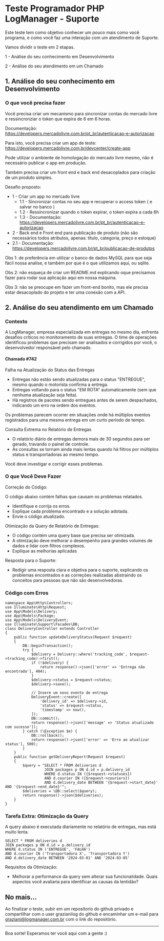 # Teste Programador PHP LogManager - Suporte

Este teste tem como objetivo conhecer um pouco mais como você programa, e como você faz uma interação com um atendimento de Suporte.

Vamos dividir o teste em 2 etapas.

1 - Análise do seu conhecimento em Desenvolvimento

2 - Análise do seu atendimento em um Chamado



## 1. Análise do seu conhecimento em Desenvolvimento


### O que você precisa fazer

Você precisa criar um mecanismo para sincronizar contas do mercado livre e ressincronziar o token que expira de 6 em 6 horas.

Documentação: https://developers.mercadolivre.com.br/pt_br/autenticacao-e-autorizacao

Para isto, você precisa criar um app de teste: https://developers.mercadolivre.com.br/devcenter/create-app

Pode utilizar o ambiente de homologação do mercado livre mesmo, não é necessário publicar o app em produção.

Também precisa criar um front end e back end desacoplados para criação de um produto simples.

Desafio proposto:
- 1 - Criar um app no mercado livre
    - 1.1 - Sincronizar contas no seu app e recuperar o access token ( e salvar no banco )
    - 1.2 - Ressincronizar quando o token expirar, o token expira a cada 6h
    - 1.3 - Documentação: https://developers.mercadolivre.com.br/pt_br/autenticacao-e-autorizacao
- 2 - Back end e Front end para publicação de produto (não são necessários todos atributos, apenas: titulo, categoria, preço e estoque)
 - 2.1 - Documentação: https://developers.mercadolivre.com.br/pt_br/publicacao-de-produtos
  

Obs 1: de preferência em utilizar o banco de dados MySQL para que seja fácil nossa analise, e também por que é o que utilizamos aqui, ou sqlite.

Obs 2: não esqueça de criar um README.md explicando oque precisamos fazer para rodar sua aplicação aqui em nossa máquina.

Obs 3: não se preocupe em fazer um front-end bonito, mas ele precisa estar desacoplado do projeto e ter uma conexão com a API.


## 2. Análise do seu atendimento em um Chamado

### Contexto

A LogManager, empresa especializada em entregas no mesmo dia, enfrenta desafios críticos no monitoramento de suas entregas. O time de operações identificou problemas que precisam ser analisados e corrigidos por você, o desenvolvedor responsável pelo chamado.

#### Chamado #742

Falha na Atualização do Status das Entregas

- Entregas não estão sendo atualizadas para o status "ENTREGUE", mesmo quando o motorista confirma a entrega.
- Entregas voltando para o status "EM ROTA" automaticamente (sem que nenhuma atualização seja feita).
- Há registros de pacotes sendo entregues antes de serem despachados, indicando um erro na ordem dos eventos.

Os problemas parecem ocorrer em situações onde há múltiplos eventos registrados para uma mesma entrega em um curto período de tempo.

Consulta Extrema no Relatório de Entregas

- O relatório diário de entregas demora mais de 30 segundos para ser gerado, travando o painel de controle.
- As consultas se tornam ainda mais lentas quando há filtros por múltiplos status e transportadoras ao mesmo tempo.

Você deve investigar e corrigir esses problemas.

### O que Você Deve Fazer

Correção do Código:

O código abaixo contém falhas que causam os problemas relatados.

- Identifique e corrija os erros.
- Explique cada problema encontrado e a solução adotada.
- Envie o código atualizado.


Otimização da Query de Relatório de Entregas:

- O código contém uma query base que precisa ser otimizada.
- A otimização deve melhorar o desempenho para grandes volumes de dados e lidar com filtros complexos.
- Explique as melhorias aplicadas

Resposta para o Suporte:

- Redigir uma resposta clara e objetiva para o suporte, explicando os problemas encontrados e as correções realizadas abstraindo os conceitos para pessoas que não são desenvolvedoras.

### Código com Erros

```
namespace App\Http\Controllers;
use Illuminate\Http\Request;
use App\Models\Delivery;
use App\Models\Package;
use App\Models\DeliveryEvent;
use Illuminate\Support\Facades\DB;
class DeliveryController extends Controller
{
    public function updateDeliveryStatus(Request $request)
    {
        DB::beginTransaction();
        try {
            $delivery = Delivery::where('tracking_code', $request->tracking_code)->first();
            if (!$delivery) {
                return response()->json(['error' => 'Entrega não encontrada'], 404);
            }
            $delivery->status = $request->status;
            $delivery->save();

            // Insere um novo evento de entrega
            DeliveryEvent::create([
                'delivery_id' => $delivery->id,
                'status' => $request->status,
                'timestamp' => now(),
            ]);
            DB::commit();
            return response()->json(['message' => 'Status atualizado com sucesso']);
        } catch (\Exception $e) {
            DB::rollback();
            return response()->json(['error' => 'Erro ao atualizar status'], 500);
        }
    }
    public function getDeliveryReport(Request $request)
    {
        $query = "SELECT * FROM deliveries d
                  JOIN packages p ON d.id = p.delivery_id
                  WHERE d.status IN ({$request->statuses}) 
                  AND d.courier IN ({$request->couriers}) 
                  AND d.delivery_date BETWEEN '{$request->start_date}' AND '{$request->end_date}'";
        $deliveries = \DB::select($query);
        return response()->json($deliveries);
    }
}
```


### Tarefa Extra: Otimização da Query

A query abaixo é executada diariamente no relatório de entregas, mas está muito lenta.

```
SELECT * FROM deliveries d
JOIN packages p ON d.id = p.delivery_id
WHERE d.status IN ('ENTREGUE', 'FALHA')
AND d.courier IN ('Transportadora X', 'Transportadora Y')
AND d.delivery_date BETWEEN '2024-03-01' AND '2024-03-05'
```
Requisitos da Otimização:

- Melhorar a performance da query sem alterar sua funcionalidade. Quais aspectos você avaliaria para identificar as causas da lentidão?




## No mais...

Ao finalizar o teste, subir em um reposítorio do github privado e compartilhar com o user grazianilog do github e encaminhar um e-mail para graziani@logmanager.com.br com o link do repositório.

---

Boa sorte! Esperamos ter você aqui com a gente :)
